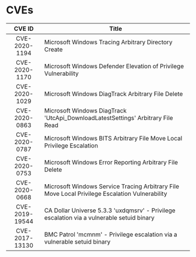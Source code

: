 # CVEs

| CVE ID | Title |
| :---: | --- |
| CVE-2020-1194 | Microsoft Windows Tracing Arbitrary Directory Create |
| CVE-2020-1170 | Microsoft Windows Defender Elevation of Privilege Vulnerability |
| CVE-2020-1029 | Microsoft Windows DiagTrack Arbitrary File Delete |
| CVE-2020-0863 | Microsoft Windows DiagTrack 'UtcApi_DownloadLatestSettings' Arbitrary File Read |
| CVE-2020-0787 | Microsoft Windows BITS Arbitrary File Move Local Privilege Escalation |
| CVE-2020-0753 | Microsoft Windows Error Reporting Arbitrary File Delete |
| CVE-2020-0668 | Microsoft Windows Service Tracing Arbitrary File Move Local Privilege Escalation Vulnerability |
| CVE-2019-19544 | CA Dollar Universe 5.3.3 'uxdqmsrv' - Privilege escalation via a vulnerable setuid binary |
| CVE-2017-13130 | BMC Patrol 'mcmnm' - Privilege escalation via a vulnerable setuid binary |

